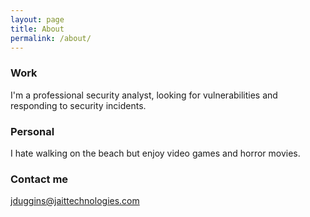 ```yaml
---
layout: page
title: About
permalink: /about/
---
```


### Work

I'm a professional security analyst, looking for vulnerabilities and responding to security incidents.

### Personal

I hate walking on the beach but enjoy video games and horror movies.

### Contact me

[jduggins@jaittechnologies.com](mailto:jduggins@jaittechnologies.com)
